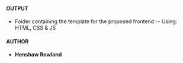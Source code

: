 #### OUTPUT
- Folder containing the template for the proposed frontend
	-- Using: HTML, CSS & JS

#### AUTHOR
- **Henshaw Rowland**